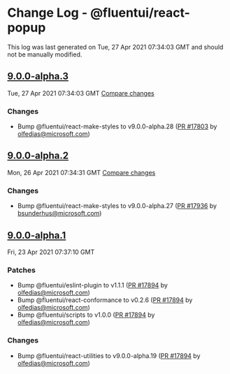 # Change Log - @fluentui/react-popup

This log was last generated on Tue, 27 Apr 2021 07:34:03 GMT and should not be manually modified.

<!-- Start content -->

## [9.0.0-alpha.3](https://github.com/microsoft/fluentui/tree/@fluentui/react-popup_v9.0.0-alpha.3)

Tue, 27 Apr 2021 07:34:03 GMT 
[Compare changes](https://github.com/microsoft/fluentui/compare/@fluentui/react-popup_v9.0.0-alpha.2..@fluentui/react-popup_v9.0.0-alpha.3)

### Changes

- Bump @fluentui/react-make-styles to v9.0.0-alpha.28 ([PR #17803](https://github.com/microsoft/fluentui/pull/17803) by olfedias@microsoft.com)

## [9.0.0-alpha.2](https://github.com/microsoft/fluentui/tree/@fluentui/react-popup_v9.0.0-alpha.2)

Mon, 26 Apr 2021 07:34:31 GMT 
[Compare changes](https://github.com/microsoft/fluentui/compare/@fluentui/react-popup_v9.0.0-alpha.1..@fluentui/react-popup_v9.0.0-alpha.2)

### Changes

- Bump @fluentui/react-make-styles to v9.0.0-alpha.27 ([PR #17936](https://github.com/microsoft/fluentui/pull/17936) by bsunderhus@microsoft.com)

## [9.0.0-alpha.1](https://github.com/microsoft/fluentui/tree/@fluentui/react-popup_v9.0.0-alpha.1)

Fri, 23 Apr 2021 07:37:10 GMT

### Patches

- Bump @fluentui/eslint-plugin to v1.1.1 ([PR #17894](https://github.com/microsoft/fluentui/pull/17894) by olfedias@microsoft.com)
- Bump @fluentui/react-conformance to v0.2.6 ([PR #17894](https://github.com/microsoft/fluentui/pull/17894) by olfedias@microsoft.com)
- Bump @fluentui/scripts to v1.0.0 ([PR #17894](https://github.com/microsoft/fluentui/pull/17894) by olfedias@microsoft.com)

### Changes

- Bump @fluentui/react-utilities to v9.0.0-alpha.19 ([PR #17894](https://github.com/microsoft/fluentui/pull/17894) by olfedias@microsoft.com)
